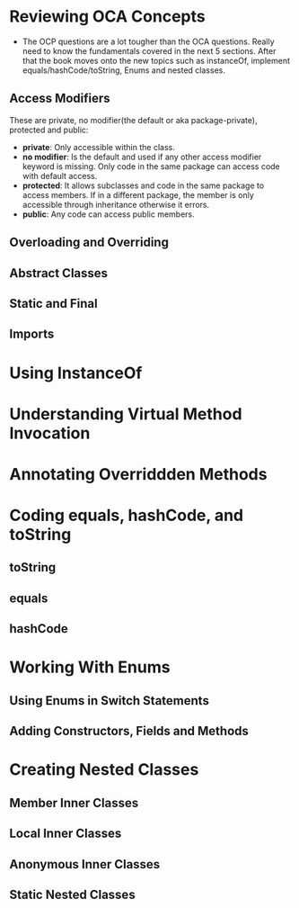 
# Reviewing OCA Concepts
- The OCP questions are a lot tougher than the OCA questions. Really need to know the fundamentals covered in the next 5 sections. After that the book moves onto the new topics such as instanceOf, implement equals/hashCode/toString, Enums and nested classes.

## Access Modifiers
These are private, no modifier(the default or aka package-private), protected and public:
- **private**: Only accessible within the class.
- **no modifier**: Is the default and used if any other access modifier keyword is missing. Only code in the same package can access code with default access.
- **protected**: It allows subclasses and code in the same package to access members. If in a different package, the member is only accessible through inheritance otherwise it errors.
- **public**: Any code can access public members.




## Overloading and Overriding 

## Abstract Classes

## Static and Final

## Imports

# Using InstanceOf

# Understanding Virtual Method Invocation

# Annotating Overriddden Methods

# Coding equals, hashCode, and toString

## toString 

## equals

## hashCode

# Working With Enums

## Using Enums in Switch Statements

## Adding Constructors, Fields and Methods

# Creating Nested Classes

## Member Inner Classes

## Local Inner Classes

## Anonymous Inner Classes

## Static Nested Classes
